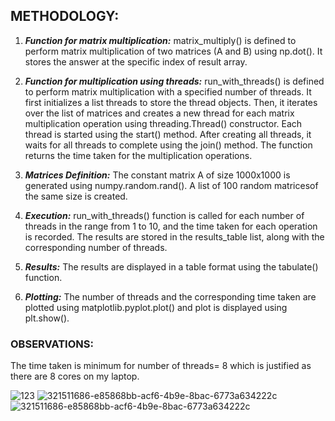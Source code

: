 ## **METHODOLOGY:**

1. ***Function for matrix multiplication:***  matrix_multiply() is defined to perform matrix multiplication of two matrices (A and B) using np.dot(). It stores the answer at the specific index of result array.

2. ***Function for multiplication using threads:***  run_with_threads() is defined to perform matrix multiplication with a specified number of threads.
It first initializes a list threads to store the thread objects.
Then, it iterates over the list of matrices and creates a new thread for each matrix multiplication operation using threading.Thread() constructor.
Each thread is started using the start() method. After creating all threads, it waits for all threads to complete using the join() method. The function returns the time taken for the multiplication operations.

3. ***Matrices Definition:*** The constant matrix A of size 1000x1000 is generated using numpy.random.rand(). A list of 100 random matricesof the same size is created.

4. ***Execution:*** run_with_threads() function is called for each number of threads in the range from 1 to 10, and the time taken for each operation is recorded. The results are stored in the results_table list, along with the corresponding number of threads.

5. ***Results:*** The results are displayed in a table format using the tabulate() function.

6. ***Plotting:*** The number of threads and the corresponding time taken are plotted using matplotlib.pyplot.plot() and plot is displayed using plt.show().

### **OBSERVATIONS:**
The time taken is minimum for number of threads= 8 which is justified as there are 8 cores on my laptop.

![123](https://github.com/gleegazer16/Multi-Threading-Assignment-UCS654/assets/100419223/58dc5d63-b9ff-4f07-b2ea-710e9833fe67)
![321511686-e85868bb-acf6-4b9e-8bac-6773a634222c](https://github.com/gleegazer16/Multi-Threading-Assignment-UCS654/assets/100419223/72158a06-8658-40dc-8574-5d4a44138d61)
![321511686-e85868bb-acf6-4b9e-8bac-6773a634222c](https://github.com/gleegazer16/Multi-Threading-Assignment-UCS654/assets/100419223/d05fc065-93fd-41fa-8398-a9d38103bc7b)

